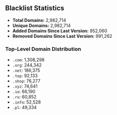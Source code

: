 ## Blacklist Statistics

- **Total Domains:** 2,982,714
- **Unique Domains:** 2,982,714
- **Added Domains Since Last Version:** 952,060
- **Removed Domains Since Last Version:** 991,262

### Top-Level Domain Distribution

-  `.com`: 1,308,298
-  `.org`: 244,342
-  `.net`: 186,375
-  `.top`: 92,133
-  `.shop`: 76,277
-  `.xyz`: 74,641
-  `.io`: 66,190
-  `.ru`: 60,852
-  `.info`: 52,528
-  `.pl`: 49,334

